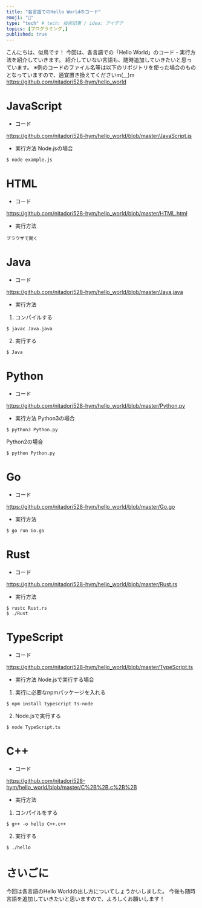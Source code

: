 ```yaml
---
title: "各言語でのHello Worldのコード"
emoji: "👋"
type: "tech" # tech: 技術記事 / idea: アイデア
topics: [プログラミング,]
published: true
---
```


こんにちは、似鳥です！
今回は、各言語での「Hello World」のコード・実行方法を紹介していきます。
紹介していない言語も、随時追加していきたいと思っています。
※例のコードのファイル名等は以下のリポジトリを使った場合のものとなっていますので、適宜置き換えてくださいm(__)m
https://github.com/nitadori528-hym/hello_world
# JavaScript
- コード

https://github.com/nitadori528-hym/hello_world/blob/master/JavaScript.js
- 実行方法
Node.jsの場合
```linux
$ node example.js
```
# HTML
- コード

https://github.com/nitadori528-hym/hello_world/blob/master/HTML.html
- 実行方法
```hoge
ブラウザで開く
```
# Java
- コード

https://github.com/nitadori528-hym/hello_world/blob/master/Java.java
- 実行方法
1. コンパイルする
```linux
$ javac Java.java
```
2. 実行する
```linux
$ Java
```
# Python
- コード

https://github.com/nitadori528-hym/hello_world/blob/master/Python.py
- 実行方法
Python3の場合
```linux
$ python3 Python.py
```
Python2の場合
```linux
$ python Python.py
```
# Go
- コード

https://github.com/nitadori528-hym/hello_world/blob/master/Go.go
- 実行方法
```linux
$ go run Go.go
```
# Rust
- コード

https://github.com/nitadori528-hym/hello_world/blob/master/Rust.rs
- 実行方法
```linux
$ rustc Rust.rs
$ ./Rust
```
# TypeScript
- コード

https://github.com/nitadori528-hym/hello_world/blob/master/TypeScript.ts
- 実行方法
Node.jsで実行する場合
1. 実行に必要なnpmパッケージを入れる
```linux
$ npm install typescript ts-node
```
2. Node.jsで実行する
```linux
$ node TypeScript.ts
```
# C++
- コード

https://github.com/nitadori528-hym/hello_world/blob/master/C%2B%2B.c%2B%2B
- 実行方法
1. コンパイルをする
```linux
$ g++ -o hello C++.c++
```
2. 実行する
```linux
$ ./hello
```
# さいごに
今回は各言語のHello Worldの出し方についてしょうかいしました。
今後も随時言語を追加していきたいと思いますので、よろしくお願いします！
